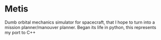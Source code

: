 # Metis
Dumb orbital mechanics simulator for spacecraft, that I hope to turn into a mission planner/manouver planner.
Began its life in python, this represents my port to C++
